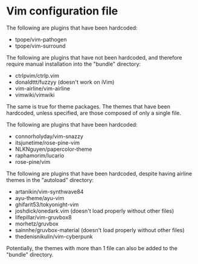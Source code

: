 # Vim configuration file

The following are plugins that have been hardcoded:
- tpope/vim-pathogen
- tpope/vim-surround

The following are plugins that have not been hardcoded, and therefore require manual installation into the "bundle" directory:
- ctrlpvim/ctrlp.vim
- donaldttt/fuzzyy (doesn't work on iVim)
- vim-airline/vim-airline
- vimwiki/vimwiki

The same is true for theme packages. The themes that have been hardcoded, unless specified, are those composed of only a single file.

The following are plugins that have been hardcoded:
- connorholyday/vim-snazzy
- itsjunetime/rose-pine-vim
- NLKNguyen/papercolor-theme
- raphamorim/lucario
- rose-pine/vim

The following are plugins that have been hardcoded, despite having airline themes in the "autoload" directory:
- artanikin/vim-synthwave84
- ayu-theme/ayu-vim
- ghifarit53/tokyonight-vim
- joshdick/onedark.vim (doesn't load properly without other files)
- lifepillar/vim-gruvbox8
- morhetz/gruvbox
- sainnhe/gruvbox-material (doesn't load properly without other files)
- thedenisnikulin/vim-cyberpunk

Potentially, the themes with more than 1 file can also be added to the "bundle" directory.
